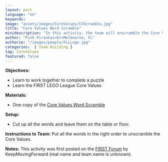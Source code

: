 ```yaml
---
layout: post
language: "en"
keywords: 
image: "assets/images/CoreValues/CVScramble.jpg"
title: "Core Values Word Scramble"
minidescription: "In this activity, the team will unscramble the Core Values."
author: "Pink Piranhas<br>Melbourne, FL"
authorim: "/images/people/FLLLogo.jpg"
categories:  [ Team Building ]
tag: CoreValues
featured: false
---
```



<b>Objectives:</b>
- Learn to work together to complete a puzzle
- Learn the FIRST LEGO League Core Values

<b>Materials:</b>
- One copy of the <a href="assets/images/CoreValues/CoreValuesWordScramble.pdf">Core Values Word Scramble</a>

<b>Setup:</b>
- Cut up all the words and leave them on the table or floor.

<b>Instructions to Team:</b>
Put all the words in the right order to unscramble the Core Values.

<b>Notes:</b>
This activity was first posted on the <a href="https://forums.usfirst.org/forum/general-discussions/first-programs/first-lego-league/the-challenge/core-values/12795-core-values-material">FIRST Forum</a> by KeepMovingForward (real name and team name is unknown).
